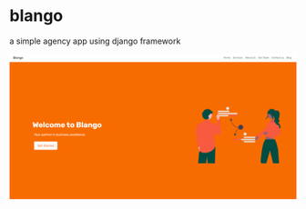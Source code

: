 # blango

a simple agency app using django framework

<p align="center">
  <a href="https://github.com/MLankaoui/blango"><img src="landing.png" alt="blango"></a>
</p>
